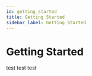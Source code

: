 ```yaml
---
id: getting_started
title: Getting Started
sidebar_label: Getting Started
---
```


# Getting Started

test
test
test
